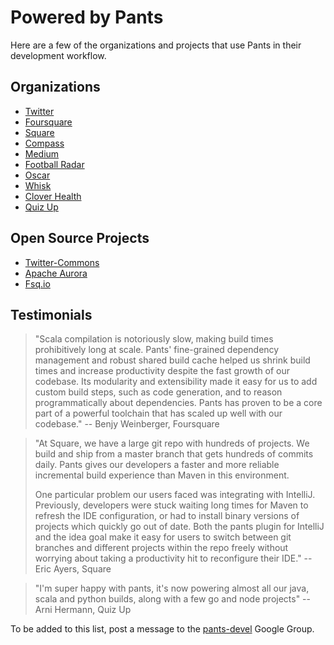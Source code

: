 Powered by Pants
================

Here are a few of the organizations and projects that use Pants in their
 development workflow.

Organizations
-------------

- [Twitter](http://twitter.com)
- [Foursquare](http://foursquare.com)
- [Square](https://squareup.com)
- [Compass](https://www.compass.com)
- [Medium](https://medium.com/)
- [Football Radar](http://www.footballradar.com/)
- [Oscar](https://www.hioscar.com/)
- [Whisk](https://whisk.com)
- [Clover Health](http://www.cloverhealth.com/)
- [Quiz Up](https://www.quizup.com/)

Open Source Projects
--------------------

- [Twitter-Commons](https://github.com/twitter/commons/)
- [Apache Aurora](http://aurora.apache.org/)
- [Fsq.io](https://github.com/foursquare/fsqio/)

Testimonials
------------

> "Scala compilation is notoriously slow, making build times prohibitively long at scale. Pants'
> fine-grained dependency management and robust shared build cache helped us shrink build times and
> increase productivity despite the fast growth of our codebase. Its modularity and extensibility
> made it easy for us to add custom build steps, such as code generation, and to reason
> programmatically about dependencies. Pants has proven to be a core part of a powerful toolchain
> that has scaled up well with our codebase." -- Benjy Weinberger, Foursquare


> "At Square, we have a large git repo with hundreds of projects.  We build and ship
> from a master branch that gets hundreds of commits daily.  Pants gives our developers
> a faster and more reliable incremental build experience than Maven in this environment.
>
> One particular problem our users faced was integrating with IntelliJ.   Previously,
> developers were stuck waiting long times for Maven to refresh the IDE configuration, or had
> to install binary versions of projects which quickly go out of date.   Both the pants
> plugin for IntelliJ and the idea goal make it easy for users to switch between git branches
> and different projects within the repo freely  without worrying about taking a productivity
> hit to reconfigure their IDE."  -- Eric Ayers, Square

> "I'm super happy with pants, it's now powering almost all our java, scala and python builds,
> along with a few go and node projects" -- Arni Hermann, Quiz Up

To be added to this list, post a message to the
[pants-devel](https://groups.google.com/forum/#!forum/pants-devel) Google Group.
